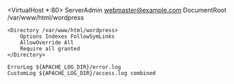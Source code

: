 <VirtualHost *:80>
    ServerAdmin webmaster@example.com
    DocumentRoot /var/www/html/wordpress

    <Directory /var/www/html/wordpress>
        Options Indexes FollowSymLinks
        AllowOverride All
        Require all granted
    </Directory>

    ErrorLog ${APACHE_LOG_DIR}/error.log
    CustomLog ${APACHE_LOG_DIR}/access.log combined
</VirtualHost>
